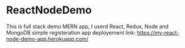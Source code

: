 # ReactNodeDemo
This is full stack demo MERN app, I userd React, Redux, Node and MongoDB 
simple registeration app
deployement link: https://my-react-node-demo-app.herokuapp.com/
